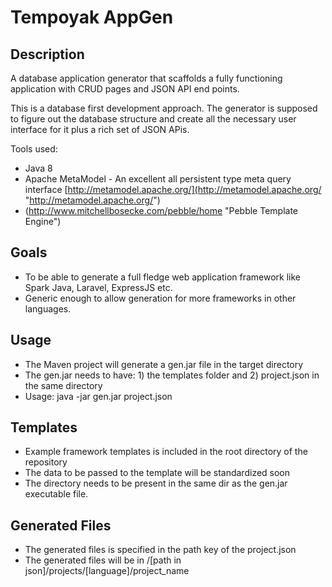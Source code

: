 Tempoyak AppGen
==================

Description
------------------
A database application generator that scaffolds a fully functioning application with CRUD pages and JSON API end points.

This is a database first development approach. The generator is supposed to figure out the database structure and create all the necessary user interface for it plus a rich set of JSON APis.

Tools used:

- Java 8
- Apache MetaModel - An excellent all persistent type meta query interface [http://metamodel.apache.org/](http://metamodel.apache.org/ "http://metamodel.apache.org/")
- (http://www.mitchellbosecke.com/pebble/home "Pebble Template Engine") 


Goals
------------------
- To be able to generate a full fledge web application framework like Spark Java, Laravel, ExpressJS etc.
- Generic enough to allow generation for more frameworks in other languages.

Usage
------------------
- The Maven project will generate a gen.jar file in the target directory
- The gen.jar needs to have:  1) the templates folder and 2) project.json in the same directory
- Usage: java -jar gen.jar project.json

Templates
------------------
- Example framework templates is included in the root directory of the repository
- The data to be passed to the template will be standardized soon
- The directory needs to be present in the same dir as the gen.jar executable file. 


Generated Files
------------------
- The generated files is specified in the path key of the project.json
- The generated files will be in /[path in json]/projects/[language]/project_name